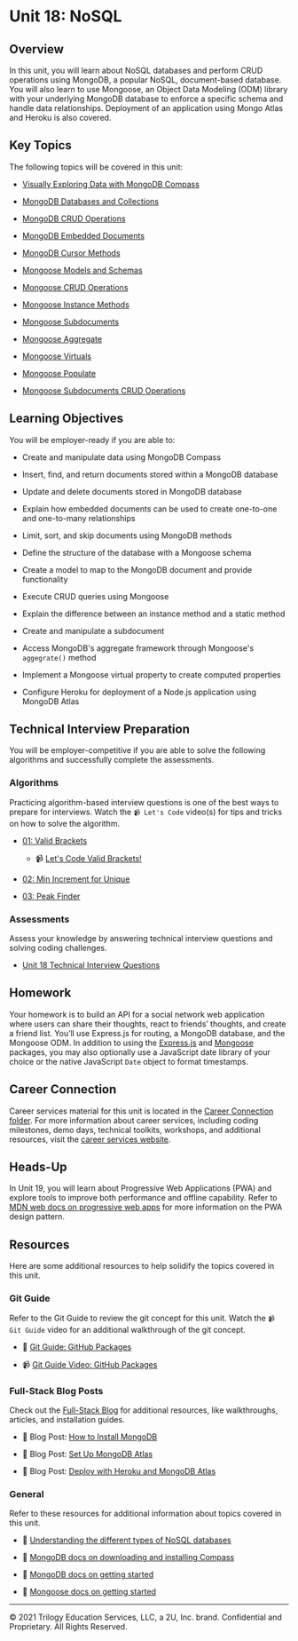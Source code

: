 # Unit 18: NoSQL

## Overview

In this unit, you will learn about NoSQL databases and perform CRUD operations using MongoDB, a popular NoSQL, document-based database. You will also learn to use Mongoose, an Object Data Modeling (ODM) library with your underlying MongoDB database to enforce a specific schema and handle data relationships. Deployment of an application using Mongo Atlas and Heroku is also covered.

## Key Topics

The following topics will be covered in this unit:

* [Visually Exploring Data with MongoDB Compass](https://docs.mongodb.com/compass/master/)

* [MongoDB Databases and Collections](https://docs.mongodb.com/manual/core/databases-and-collections/)

* [MongoDB CRUD Operations](https://docs.mongodb.com/manual/crud/)

* [MongoDB Embedded Documents](https://docs.mongodb.com/manual/core/data-model-design/#std-label-data-modeling-embedding)

* [MongoDB Cursor Methods](https://docs.mongodb.com/manual/reference/method/js-cursor/)

* [Mongoose Models and Schemas](https://mongoosejs.com/docs/guide.html)

* [Mongoose CRUD Operations](https://mongoosejs.com/docs/queries.html)

* [Mongoose Instance Methods](https://mongoosejs.com/docs/guide.html#methods)

* [Mongoose Subdocuments](https://mongoosejs.com/docs/subdocs.html)

* [Mongoose Aggregate](https://mongoosejs.com/docs/api/aggregate.html#aggregate_Aggregate)

* [Mongoose Virtuals](https://mongoosejs.com/docs/tutorials/virtuals.html)

* [Mongoose Populate](https://mongoosejs.com/docs/populate.html)

* [Mongoose Subdocuments CRUD Operations](https://mongoosejs.com/docs/subdocs.html#finding-a-subdocument)

## Learning Objectives

You will be employer-ready if you are able to:

* Create and manipulate data using MongoDB Compass

* Insert, find, and return documents stored within a MongoDB database

* Update and delete documents stored in MongoDB database

* Explain how embedded documents can be used to create one-to-one and one-to-many relationships

* Limit, sort, and skip documents using MongoDB methods

* Define the structure of the database with a Mongoose schema

* Create a model to map to the MongoDB document and provide functionality

* Execute CRUD queries using Mongoose

* Explain the difference between an instance method and a static method

* Create and manipulate a subdocument

* Access MongoDB's aggregate framework through Mongoose's `aggegrate()` method

* Implement a Mongoose virtual property to create computed properties

* Configure Heroku for deployment of a Node.js application using MongoDB Atlas

## Technical Interview Preparation

You will be employer-competitive if you are able to solve the following algorithms and successfully complete the assessments.

### Algorithms

Practicing algorithm-based interview questions is one of the best ways to prepare for interviews. Watch the `📹 Let's Code` video(s) for tips and tricks on how to solve the algorithm.

* [01: Valid Brackets](./03-Algorithms/01-valid-brackets)

  * 📹 [Let's Code Valid Brackets!](https://2u-20.wistia.com/medias/dazwcql05r)

* [02: Min Increment for Unique](./03-Algorithms/02-min-increment-for-unique)

* [03: Peak Finder](./03-Algorithms/03-peak-finder)

### Assessments

Assess your knowledge by answering technical interview questions and solving coding challenges.

* [Unit 18 Technical Interview Questions](https://docs.google.com/forms/d/e/1FAIpQLSesqYIGeSdWi219EmLoi73sCnMjn88KvVRG1Jibcmao37IKSw/viewform)

## Homework

Your homework is to build an API for a social network web application where users can share their thoughts, react to friends’ thoughts, and create a friend list. You’ll use Express.js for routing, a MongoDB database, and the Mongoose ODM. In addition to using the [Express.js](https://www.npmjs.com/package/express) and [Mongoose](https://www.npmjs.com/package/mongoose) packages, you may also optionally use a JavaScript date library of your choice or the native JavaScript `Date` object to format timestamps.

## Career Connection

Career services material for this unit is located in the [Career Connection folder](./04-Career-Connection/README.md). For more information about career services, including coding milestones, demo days, technical toolkits, workshops, and additional resources, visit the [career services website](https://careernetwork.2u.com/?utm_medium=Academics&utm_source=boot_camp/).

## Heads-Up

In Unit 19, you will learn about Progressive Web Applications (PWA) and explore tools to improve both performance and offline capability. Refer to [MDN web docs on progressive web apps](https://developer.mozilla.org/en-US/docs/Web/Progressive_web_apps) for more information on the PWA design pattern.

## Resources

Here are some additional resources to help solidify the topics covered in this unit.

### Git Guide

Refer to the Git Guide to review the git concept for this unit. Watch the `📹 Git Guide` video for an additional walkthrough of the git concept.

  * 📖 [Git Guide: GitHub Packages](./01-Activities/27-Evr-GitHub-Packages)

  * 📹 [Git Guide Video: GitHub Packages](https://2u-20.wistia.com/medias/z1aozrjw74)

### Full-Stack Blog Posts

Check out the [Full-Stack Blog](https://coding-boot-camp.github.io/full-stack/) for additional resources, like walkthroughs, articles, and installation guides.

  * 📖 Blog Post: [How to Install MongoDB](https://coding-boot-camp.github.io/full-stack/mongodb/how-to-install-mongodb)

  * 📖 Blog Post: [Set Up MongoDB Atlas](https://coding-boot-camp.github.io/full-stack/mongodb/how-to-set-up-mongodb-atlas)

  * 📖 Blog Post: [Deploy with Heroku and MongoDB Atlas](https://coding-boot-camp.github.io/full-stack/mongodb/deploy-with-heroku-and-mongodb-atlas)

### General

Refer to these resources for additional information about topics covered in this unit.

  * 📖 [Understanding the different types of NoSQL databases](https://www.mongodb.com/scale/types-of-nosql-databases)

  * 📖 [MongoDB docs on downloading and installing Compass](https://docs.mongodb.com/compass/current/install/)

  * 📖 [MongoDB docs on getting started](https://docs.mongodb.com/manual/tutorial/getting-started/)

  * 📖 [Mongoose docs on getting started](https://mongoosejs.com/docs/index.html)

---
© 2021 Trilogy Education Services, LLC, a 2U, Inc. brand. Confidential and Proprietary. All Rights Reserved.
